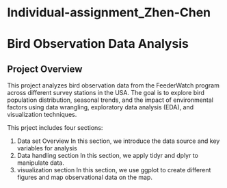# Individual-assignment_Zhen-Chen

# Bird Observation Data Analysis

## Project Overview

This project analyzes bird observation data from the FeederWatch program across different survey stations in the USA. The goal is to explore bird population distribution, seasonal trends, and the impact of environmental factors using data wrangling, exploratory data analysis (EDA), and visualization techniques.

This prject includes four sections:
1. Data set Overview
In this section, we introduce the data source and key variables for analysis
2. Data handling section
In this section, we apply tidyr and dplyr to manipulate data.
3. visualization section
In this section, we use ggplot to create different figures and map observational data on the map.